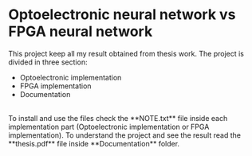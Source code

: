 # Optoelectronic neural network vs FPGA neural network
This project keep all my result obtained from thesis work.
The project is divided in three section:
- Optoelectronic implementation
- FPGA implementation
- Documentation
 <br />
To install and use the files check the **NOTE.txt** file inside each implementation part (Optoelectronic implementation or FPGA implementation).
To understand the project and see the result read the **thesis.pdf** file inside **Documentation** folder.